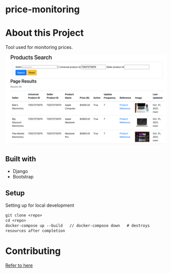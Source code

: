 # price-monitoring

# About this Project
Tool used for monitoring prices.

![Search Demo](docs/search.png)

## Built with
* Django
* Bootstrap

## Setup
Setting up for local development
```
git clone <repo>
cd <repo>
docker-compose up --build   // docker-compose down   # destroys resources after completion
```

# Contributing
[Refer to here](CONTRIBUTING.md)